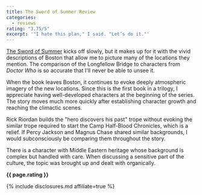 ```yaml
---
title: The Sword of Summer Review
categories:
  - reviews
rating: "3.75/5"
excerpt: '"I hate this plan," I said. "Let’s do it."'
---
```


[The Sword of Summer](https://amzn.to/2ZrSqGL) kicks off slowly, but it makes up for it with the vivid descriptions
of Boston that allow me to picture many of the locations they mention.  The comparison of the Longfellow Bridge
to characters from _Doctor Who_ is so accurate that I'll never be able to unsee it.

When the book leaves Boston, it continues to evoke deeply atmospheric imagery of the new locations. Since this is
the first book in a trilogy, I appreciate having well-developed characters at the beginning of the series.
The story moves much more quickly after establishing character growth and reaching the climactic scenes.

Rick Riordan builds the "hero discovers his past" trope without evoking the similar trope required to start
the Camp Half-Blood Chronicles, which is a relief.  If Percy Jackson and Magnus Chase shared similar
backgrounds, I would subconsciously be comparing them throughout the story.

There is a character with Middle Eastern heritage whose background is complex but handled with care.
When discussing a sensitive part of the culture, the topic was brought up and dealt with organically.

__{{ page.rating }}__

{% include disclosures.md affiliate=true %}